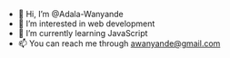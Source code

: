 - 👋 Hi, I’m @Adala-Wanyande
- 👀 I’m interested in web development
- 🌱 I’m currently learning JavaScript
- 📫 You can reach me through awanyande@gmail.com  

<!---
Adala-Wanyande/Adala-Wanyande is a ✨ special ✨ repository because its `README.md` (this file) appears on your GitHub profile.
You can click the Preview link to take a look at your changes.
--->
